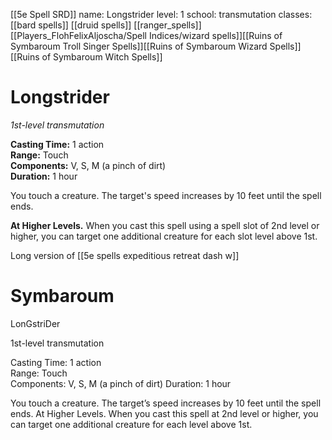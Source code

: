 [[5e Spell SRD]]
name: Longstrider
level: 1
school: transmutation
classes: [[bard spells]]
         [[druid spells]]
         [[ranger_spells]]
         [[Players_FlohFelixAljoscha/Spell Indices/wizard spells]][[Ruins of Symbaroum Troll Singer Spells]][[Ruins of Symbaroum Wizard Spells]][[Ruins of Symbaroum Witch Spells]]

# Longstrider 
_1st-level transmutation_ 

**Casting Time:** 1 action    
**Range:** Touch    
**Components:** V, S, M (a pinch of dirt)    
**Duration:** 1 hour 

You touch a creature. The target's speed increases by 10 feet until the spell ends. 

**At Higher Levels.** When you cast this spell using a spell slot of 2nd level or higher, you can target one additional creature for each slot level above 1st.

Long version of [[5e spells expeditious retreat dash w]]

# Symbaroum

LonGstriDer

1st-level transmutation

Casting Time: 1 action  
Range: Touch  
Components: V, S, M (a pinch of dirt)
Duration: 1 hour

You touch a creature. The target’s speed increases by 10 feet until the spell ends. At Higher Levels. When you cast this spell at 2nd level or higher, you can target one additional creature for each level above 1st.